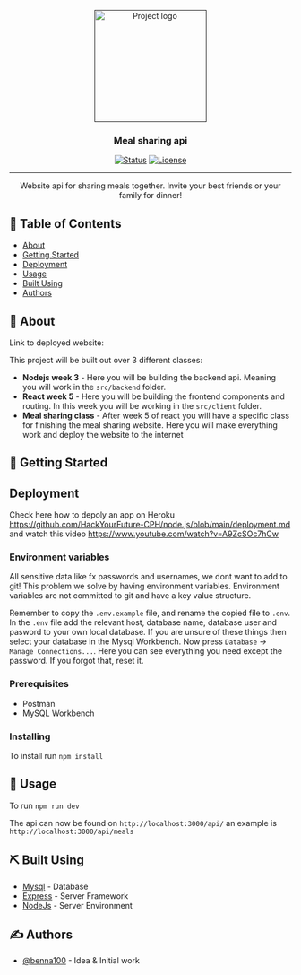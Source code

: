 
<p align="center">
  <a href="" rel="noopener">
 <img width=200px height=200px src="https://www.hackyourfuture.dk/static/logo-dark.svg" alt="Project logo"></a>
</p>

<h3 align="center">Meal sharing api</h3>

<div align="center">

[![Status](https://img.shields.io/badge/status-active-success.svg)]()
[![License](https://img.shields.io/badge/license-MIT-blue.svg)](/LICENSE)

</div>

---

<p align="center"> Website api for sharing meals together. Invite your best friends or your family for dinner!
    <br> 
</p>

## 📝 Table of Contents

- [About](#about)
- [Getting Started](#getting_started)
- [Deployment](#deployment)
- [Usage](#usage)
- [Built Using](#built_using)
- [Authors](#authors)

## 🧐 About <a name = "about"></a>

Link to deployed website: 

This project will be built out over 3 different classes:

- **Nodejs week 3** - Here you will be building the backend api. Meaning you will work in the `src/backend` folder.
- **React week 5** - Here you will be building the frontend components and routing. In this week you will be working in the `src/client` folder.
- **Meal sharing class** - After week 5 of react you will have a specific class for finishing the meal sharing website. Here you will make everything work and deploy the website to the internet

## 🏁 Getting Started <a name = "getting_started"></a>


## Deployment <a name = "deployment"></a>

Check here how to depoly an app on Heroku https://github.com/HackYourFuture-CPH/node.js/blob/main/deployment.md and watch this video https://www.youtube.com/watch?v=A9ZcSOc7hCw


### Environment variables

All sensitive data like fx passwords and usernames, we dont want to add to git! This problem we solve by having environment variables. Environment variables are not committed to git and have a key value structure.

Remember to copy the `.env.example` file, and rename the copied file to `.env`. In the `.env` file add the relevant host, database name, database user and pasword to your own local database. If you are unsure of these things then select your database in the Mysql Workbench. Now press `Database` -> `Manage Connections...`. Here you can see everything you need except the password. If you forgot that, reset it.

### Prerequisites

- Postman
- MySQL Workbench

### Installing

To install run `npm install`

## 🎈 Usage <a name="usage"></a>

To run `npm run dev`

The api can now be found on `http://localhost:3000/api/` an example is `http://localhost:3000/api/meals`

## ⛏️ Built Using <a name = "built_using"></a>

- [Mysql](https://www.npmjs.com/package/mysql) - Database
- [Express](https://expressjs.com/) - Server Framework
- [NodeJs](https://nodejs.org/en/) - Server Environment

## ✍️ Authors <a name = "authors"></a>

- [@benna100](https://github.com/benna100) - Idea & Initial work
